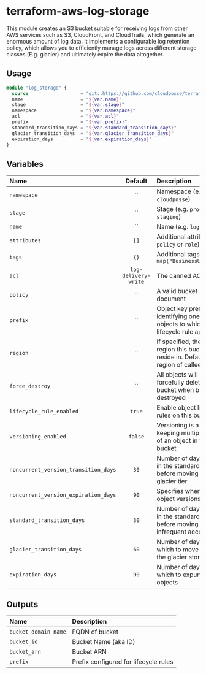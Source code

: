# terraform-aws-log-storage

This module creates an S3 bucket suitable for receiving logs from other AWS services such as S3, CloudFront, and CloudTrails, which generate an enormous amount of log data. It implements a configurable log retention policy, which allows you to efficiently manage logs across different storage classes (E.g. glacier) and ultimately expire the data altogether.


## Usage

```terraform
module "log_storage" {
  source                   = "git::https://github.com/cloudposse/terraform-aws-log-storage.git?ref=master"
  name                     = "${var.name}"
  stage                    = "${var.stage}"
  namespace                = "${var.namespace}"
  acl                      = "${var.acl}"
  prefix                   = "${var.prefix}"
  standard_transition_days = "${var.standard_transition_days}"
  glacier_transition_days  = "${var.glacier_transition_days}"
  expiration_days          = "${var.expiration_days}"
}
```


## Variables
|  Name                               |  Default            |  Description                                                                                       | Required |
|:------------------------------------|:-------------------:|:---------------------------------------------------------------------------------------------------|:--------:|
| `namespace`                         | ``                  | Namespace (e.g. `cp` or `cloudposse`)                                                              | Yes      |
| `stage`                             | ``                  | Stage (e.g. `prod`, `dev`, `staging`)                                                              | Yes      |
| `name`                              | ``                  | Name  (e.g. `log`)                                                                                 | Yes      |
| `attributes`                        | `[]`                | Additional attributes (e.g. `policy` or `role`)                                                    | No       |
| `tags`                              | `{}`                | Additional tags  (e.g. `map("BusinessUnit","XYZ")`                                                 | No       |
| `acl`                               | `log-delivery-write`| The canned ACL to apply                                                                            | No       |
| `policy`                            | ``                  | A valid bucket policy JSON document                                                                | No       |
| `prefix`                            | ``                  | Object key prefix identifying one or more objects to which the lifecycle rule applies              | No       |
| `region`                            | ``                  | If specified, the AWS region this bucket should reside in. Defaults to region of callee.           | No       |
| `force_destroy`                     | ``                  | All objects will be forcefully deleted from the bucket when bucket destroyed                       | No       |
| `lifecycle_rule_enabled`            | `true`              | Enable object lifecycle rules on this bucket                                                       | No       |
| `versioning_enabled`                | `false`             | Versioning is a means of keeping multiple variants of an object in the same bucket                 | No       |
| `noncurrent_version_transition_days`| `30`                | Number of days to persist in the standard storage tier before moving to the glacier tier           | No       |
| `noncurrent_version_expiration_days`| `90`                | Specifies when noncurrent object versions expire                                                   | No       |
| `standard_transition_days`          | `30`                | Number of days to persist in the standard storage tier before moving to the infrequent access tier | No       |
| `glacier_transition_days`           | `60`                | Number of days after which to move the data to the glacier storage tier                            | No       |
| `expiration_days`                   | `90`                | Number of days after which to expunge the objects                                                  | No       |

## Outputs

| Name                  | Description                           |
|:----------------------|:--------------------------------------|
| `bucket_domain_name`  | FQDN of bucket                        |
| `bucket_id`           | Bucket Name (aka ID)                  |
| `bucket_arn`          | Bucket ARN                            |
| `prefix`              | Prefix configured for lifecycle rules |
